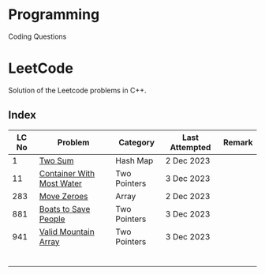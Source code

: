 # Programming
Coding Questions

# LeetCode

Solution of the Leetcode problems in C++.

## Index

| LC No | Problem                                                                        | Category     | Last Attempted | Remark  |
|-------|--------------------------------------------------------------------------------|--------------|----------------|---------|
| 1     |[Two Sum](/Programming/LeetCode/1_TwoSum.cpp)                                   | Hash Map     | 2 Dec 2023     |         | 
| 11    |[Container With Most Water](/Programming/LeetCode/11_ContainerWithMostWater.cpp)| Two Pointers | 3 Dec 2023     |         |
| 283   |[Move Zeroes](/Programming/LeetCode/283_MoveZeroes.cpp)                         | Array        | 2 Dec 2023     |         |
| 881   |[Boats to Save People](/Programming/LeetCode/881_BoatsToSavePeople.cpp)         | Two Pointers | 3 Dec 2023     |         |
| 941   |[Valid Mountain Array](/Programming/LeetCode/941_ValidMountainArray.cpp)        | Two Pointers | 3 Dec 2023     |         |
|       |                                                                                |              |                |         |
|       |                                                                                |              |                |         |
|       |                                                                                |              |                |         |
|       |                                                                                |              |                |         |
|       |                                                                                |              |                |         |
|       |                                                                                |              |                |         |